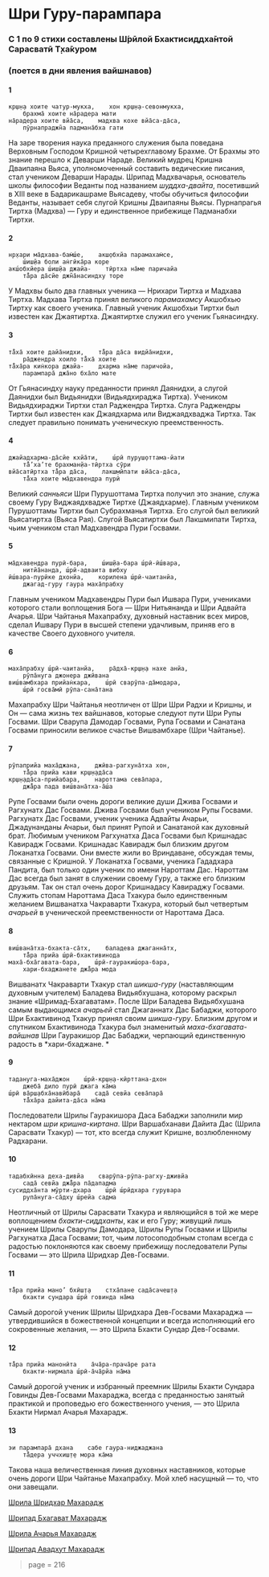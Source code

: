 # Шри Гуру-парампара

### C 1 по 9 стихи составлены Ш́рӣлой Бхактисиддха̄нтой Сарасватӣ Т̣ха̄куром

### (поется в дни явления вайшнавов)

#### 1

    кр̣ш̣н̣а хоите чатур-мукха,    хон кр̣ш̣н̣а-севонмукха,
        брахма̄ хоите на̄радера мати
    на̄радера хоите вйа̄са,    мадхва кохе вйа̄са-да̄са,
        пӯрнапраджн̃а падмана̄бха гати

На заре творения наука преданного служения была поведана Верховным Господом Кришной четырехглавому Брахме. От Брахмы это знание перешло к Деварши Нараде. Великий мудрец Кришна Дваипаяна Вьяса, уполномоченный составить ведические писания, стал учеником Деварши Нарады. Шрипад Мадхвачарья, основатель школы философии Веданты под названием *шуддха-двайта*, посетивший в XIII веке в Бадарикашраме Вьясадеву, чтобы обучиться философии Веданты, называет себя слугой Кришны Дваипаяны Вьясы. Пурнапрагья Тиртха (Мадхва) — Гуру и единственное прибежище Падманабхи Тиртхи.

#### 2

    нр̣хари ма̄дхава-бам̇ш́е,    акш̣обхйа парамахам̇се,
        ш́иш̣йа боли ан̇гӣка̄ра коре
    акш́обхйера ш́иш̣йа джайа-    тӣртха на̄ме паричайа
        та̄̐ра да̄сйе джн̃а̄насиндху торе

У Мадхвы было два главных ученика — Нрихари Тиртха и Мадхава Тиртха. Мадхава Тиртха принял великого *парамахамсу* Акшобхью Тиртху как своего ученика. Главный ученик Акшобхьи Тиртхи был известен как Джаятиртха. Джаятиртхе служил его ученик Гьянасиндху.

#### 3

    та̄̐ха̄ хоите дайа̄нидхи,    та̄̐ра да̄са видйа̄нидхи,
        ра̄джендра хоило та̄̐ха̄ хоите
    та̄̐ха̄ра кин̇кора джайа-    дхарма на̄ме паричойа,
        парампара̄ джа̄но бха̄ло мате

От Гьянасиндху науку преданности принял Даянидхи, а слугой Даянидхи был Видьянидхи (Видьядхираджа Тиртха). Учеником Видьядхираджи Тиртхи стал Раджендра Тиртха. Слуга Раджендры Тиртхи был известен как Джаядхарма или Виджаядхваджа Тиртха. Так следует правильно понимать ученическую преемственность.

#### 4

    джайадхарма-да̄сйе кхйа̄ти,    ш́рӣ пуруш̣оттама-йати
        та̄̐’ха’те брахман̣йа-тӣртха сӯри
    вйа̄сатӣртха та̄̐ра да̄са,    лакш̣мӣпати вйа̄са-да̄са,
        та̄̐ха хоите ма̄дхавендра пурӣ

Великий *санньяси* Шри Пурушоттама Тиртха получил это знание, служа своему Гуру Виджаядхвадже Тиртхе (Джаядхарме). Главным учеником Пурушоттамы Тиртхи был Субрахманья Тиртха. Его слугой был великий Вьясатиртха (Вьяса Рая). Слугой Вьясатиртхи был Лакшмипати Тиртха, чьим учеником стал Мадхавендра Пури Госвами.

#### 5

    ма̄дхавендра пурӣ-бара,    ш́иш̣йа-бара ш́рӣ-ӣш́вара,
        нитйа̄нанда, ш́рӣ-адваита вибху
    ӣш́вара-пурӣке дхонйа,    корилена ш́рӣ-чаитанйа,
        джагад-гуру гаура маха̄прабху

Главным учеником Мадхавендры Пури был Ишвара Пури, учениками которого стали воплощения Бога — Шри Нитьянанда и Шри Адвайта Ачарья. Шри Чайтанья Махапрабху, духовный наставник всех миров, сделал Ишвару Пури в высшей степени удачливым, приняв его в качестве Своего духовного учителя.

#### 6

    маха̄прабху ш́рӣ-чаитанйа,    ра̄дха̄-кр̣ш̣н̣а нахе анйа,
        рӯпа̄нуга джонера джӣвана
    виш́вамбхара прийан̇кара,    ш́рӣ сварӯпа-да̄модара,
        ш́рӣ госва̄мӣ рӯпа-сана̄тана

Махапрабху Шри Чайтанья неотличен от Шри Шри Радхи и Кришны, и Он — сама жизнь тех вайшнавов, которые следуют пути Шри Рупы Госвами. Шри Сварупа Дамодар Госвами, Рупа Госвами и Санатана Госвами приносили великое счастье Вишвамбхаре (Шри Чайтанье).

#### 7

    рӯпаприйа маха̄джана,    джӣва-рагхуна̄тха хон,
        та̄̐ра прийа кави кр̣ш̣н̣ада̄са
    кр̣ш̣н̣ада̄са-прийабара,    нароттама сева̄пара,
        джа̄̐ра пада виш́вана̄тха-а̄ш́а

Рупе Госвами были очень дороги великие души Джива Госвами и Рагхунатх Дас Госвами. Джива Госвами был учеником Рупы Госвами. Рагхунатх Дас Госвами, ученик ученика Адвайты Ачарьи, Джадунанданы Ачарьи, был принят Рупой и Санатаной как духовный брат. Любимым учеником Рагхунатха Даса Госвами был Кришнадас Кавирадж Госвами. Кришнадас Кавирадж был близким другом Локанатха Госвами. Они вместе жили во Вриндаване, обсуждая темы, связанные с Кришной. У Локанатха Госвами, ученика Гададхара Пандита, был только один ученик по имени Нароттам Дас. Нароттам Дас всегда был занят в служении своему Гуру, а также его близким друзьям. Так он стал очень дорог Кришнадасу Кавираджу Госвами. Служить стопам Нароттама Даса Тхакура было единственным желанием Вишванатха Чакраварти Тхакура, который был четвертым *ачарьей* в ученической преемственности от Нароттама Даса.

#### 8

    виш́вана̄тха-бхакта-са̄тх,    баладева джаганна̄тх,
        та̄̐ра прийа ш́рӣ-бхактивинода
    маха̄-бха̄гавата-бара,    ш́рӣ-гауракиш́ора-бара,
        хари-бхаджанете джа̄̐ра мода

Вишванатх Чакраварти Тхакур стал *шикша-гуру* (наставляющим духовным учителем) Баладева Видьябхушана, которому раскрыл знание «Шримад-Бхагаватам». После Шри Баладева Видьябхушана самым выдающимся *ачарьей* стал Джаганнатх Дас Бабаджи, которого Шри Бхактивинод Тхакур принял своим *шикша-гуру*. Близким другом и спутником Бхактивинода Тхакура был знаменитый *маха-бхагавата-вайшнав* Шри Гауракишор Дас Бабаджи, черпающий единственную радость в *хари-бхаджане. *

#### 9

    тадануга-маха̄джон    ш́рӣ-кр̣ш̣н̣а-кӣрттана-дхон
        джеба̄ дило пурӣ джага ка̄ма
    ш́рӣ ва̄рш̣абха̄навӣбара̄    сада̄ севйа сева̄пара̄
        та̄̐ха̄ра дайита-да̄са на̄ма

Последователи Шрилы Гауракишора Даса Бабаджи заполнили мир нектаром *шри кришна-киртана*. Шри Варшабханави Дайита Дас (Шрила Сарасвати Тхакур) — тот, кто всегда служит Кришне, возлюбленному Радхарани.

#### 10

    тадабхӣнна деха-дивйа    сварӯпа-рӯпа-рагху-дживйа
        сада̄ севйа джа̄̐ра па̄дападма
    сусиддха̄нта мӯрти-дхара    ш́рӣ ш́рӣдхара гурувара
        рупа̄нуга-са̄дху ш́рейа садма

Неотличный от Шрилы Сарасвати Тхакура и являющийся в той же мере воплощением *бхакти-сиддханты*, как и его Гуру; живущий лишь учением Шрилы Сварупы Дамодара, Шрилы Рупы Госвами и Шрилы Рагхунатха Даса Госвами; тот, чьим лотосоподобным стопам всегда с радостью поклоняются как своему прибежищу последователи Рупы Госвами — это Шрила Шридхар Дев-Госвами.

#### 11

    та̄̐ра прийа мано’ бхӣш̣т̣а    стха̄пане сада̄сачеш̣т̣а
        бхакти сундара ш́рӣ говинда на̄ма

Самый дорогой ученик Шрилы Шридхара Дев-Госвами Махараджа — утвердившийся в божественной концепции и всегда исполняющий его сокровенные желания, — это Шрила Бхакти Сундар Дев-Госвами.

#### 12

    та̄̐ра прийа манонӣта    а̄ча̄ра-прача̄ре рата
        бхакти-нирмала ш́рӣ-а̄ча̄рйа на̄ма

Самый дорогой ученик и избранный преемник Шрилы Бхакти Сундара Говинды Дев-Госвами Махараджа, всегда с преданностью занятый практикой и проповедью его божественного учения, — это Шрила Бхакти Нирмал Ачарья Махарадж.

#### 13

    эи парампара̄ дхана    сабе гаура-ниджаджана
        та̄̐дера уччхиш̣т̣е мора ка̄ма

Такова наша величественная линия духовных наставников, которые очень дороги Шри Чайтанье Махапрабху. Мой хлеб насущный — то, что они завещали.


[Шрила Шридхар Махарадж](https://soundcloud.com/huron/1-16)

[Шрипад Бхагават Махарадж](https://soundcloud.com/huron/zpw7ouqxyzog)

[Шрила Ачарья Махарадж](https://soundcloud.com/bharatimaharaj/acharya-maharaj-guru-parampara)

[Шрипад Авадхут Махарадж](https://soundcloud.com/bharatimaharaj/avadxut-maxaradzh-shri-guru)



> page = 216